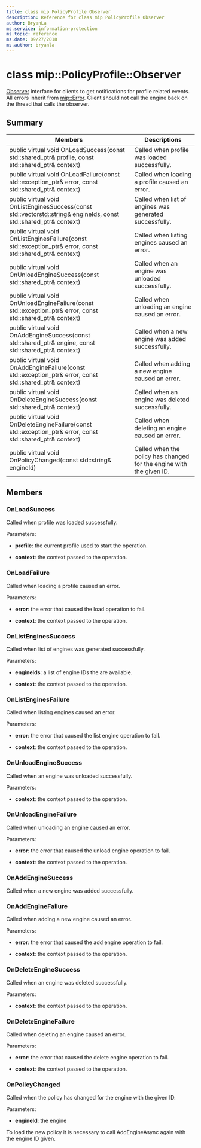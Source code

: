 ```yaml
---
title: class mip PolicyProfile Observer 
description: Reference for class mip PolicyProfile Observer 
author: BryanLa
ms.service: information-protection
ms.topic: reference
ms.date: 09/27/2018
ms.author: bryanla
---
```

# class mip::PolicyProfile::Observer 
[Observer](class_mip_policyprofile_observer.md) interface for clients to get notifications for profile related events.
All errors inherit from [mip::Error](class_mip_error.md). 
Client should not call the engine back on the thread that calls the observer.
  
## Summary
 Members                        | Descriptions                                
--------------------------------|---------------------------------------------
public virtual void OnLoadSuccess(const std::shared_ptr<PolicyProfile>& profile, const std::shared_ptr<void>& context)  |  Called when profile was loaded successfully.
public virtual void OnLoadFailure(const std::exception_ptr& error, const std::shared_ptr<void>& context)  |  Called when loading a profile caused an error.
public virtual void OnListEnginesSuccess(const std::vector<std::string>& engineIds, const std::shared_ptr<void>& context)  |  Called when list of engines was generated successfully.
public virtual void OnListEnginesFailure(const std::exception_ptr& error, const std::shared_ptr<void>& context)  |  Called when listing engines caused an error.
public virtual void OnUnloadEngineSuccess(const std::shared_ptr<void>& context)  |  Called when an engine was unloaded successfully.
public virtual void OnUnloadEngineFailure(const std::exception_ptr& error, const std::shared_ptr<void>& context)  |  Called when unloading an engine caused an error.
public virtual void OnAddEngineSuccess(const std::shared_ptr<PolicyEngine>& engine, const std::shared_ptr<void>& context)  |  Called when a new engine was added successfully.
public virtual void OnAddEngineFailure(const std::exception_ptr& error, const std::shared_ptr<void>& context)  |  Called when adding a new engine caused an error.
public virtual void OnDeleteEngineSuccess(const std::shared_ptr<void>& context)  |  Called when an engine was deleted successfully.
public virtual void OnDeleteEngineFailure(const std::exception_ptr& error, const std::shared_ptr<void>& context)  |  Called when deleting an engine caused an error.
 public virtual void OnPolicyChanged(const std::string& engineId)  |  Called when the policy has changed for the engine with the given ID.
  
## Members
  
### OnLoadSuccess
Called when profile was loaded successfully.

Parameters:  
* **profile**: the current profile used to start the operation. 


* **context**: the context passed to the operation.


  
### OnLoadFailure
Called when loading a profile caused an error.

Parameters:  
* **error**: the error that caused the load operation to fail. 


* **context**: the context passed to the operation.


  
### OnListEnginesSuccess
Called when list of engines was generated successfully.

Parameters:  
* **engineIds**: a list of engine IDs the are available. 


* **context**: the context passed to the operation.


  
### OnListEnginesFailure
Called when listing engines caused an error.

Parameters:  
* **error**: the error that caused the list engine operation to fail. 


* **context**: the context passed to the operation.


  
### OnUnloadEngineSuccess
Called when an engine was unloaded successfully.

Parameters:  
* **context**: the context passed to the operation.


  
### OnUnloadEngineFailure
Called when unloading an engine caused an error.

Parameters:  
* **error**: the error that caused the unload engine operation to fail. 


* **context**: the context passed to the operation.


  
### OnAddEngineSuccess
Called when a new engine was added successfully.
  
### OnAddEngineFailure
Called when adding a new engine caused an error.

Parameters:  
* **error**: the error that caused the add engine operation to fail. 


* **context**: the context passed to the operation.


  
### OnDeleteEngineSuccess
Called when an engine was deleted successfully.

Parameters:  
* **context**: the context passed to the operation.


  
### OnDeleteEngineFailure
Called when deleting an engine caused an error.

Parameters:  
* **error**: the error that caused the delete engine operation to fail. 


* **context**: the context passed to the operation.


  
### OnPolicyChanged
Called when the policy has changed for the engine with the given ID.

Parameters:  
* **engineId**: the engine 


To load the new policy it is necessary to call AddEngineAsync again with the engine ID given.